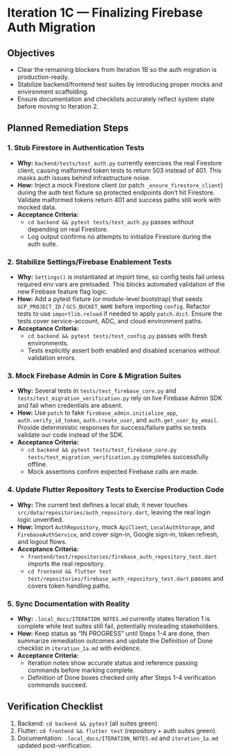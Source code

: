 # Iteration 1C — Finalizing Firebase Auth Migration

## Objectives
- Clear the remaining blockers from Iteration 1B so the auth migration is production-ready.
- Stabilize backend/frontend test suites by introducing proper mocks and environment scaffolding.
- Ensure documentation and checklists accurately reflect system state before moving to Iteration 2.

## Planned Remediation Steps

### 1. Stub Firestore in Authentication Tests
- **Why:** `backend/tests/test_auth.py` currently exercises the real Firestore client, causing malformed token tests to return 503 instead of 401. This masks auth issues behind infrastructure noise.
- **How:** Inject a mock Firestore client (or patch `_ensure_firestore_client`) during the auth test fixture so protected endpoints don’t hit Firestore. Validate malformed tokens return 401 and success paths still work with mocked data.
- **Acceptance Criteria:**
  - `cd backend && pytest tests/test_auth.py` passes without depending on real Firestore.
  - Log output confirms no attempts to initialize Firestore during the auth suite.

### 2. Stabilize Settings/Firebase Enablement Tests
- **Why:** `Settings()` is instantiated at import time, so config tests fail unless required env vars are preloaded. This blocks automated validation of the new Firebase feature flag logic.
- **How:** Add a pytest fixture (or module-level bootstrap) that seeds `GCP_PROJECT_ID` / `GCS_BUCKET_NAME` before importing `config`. Refactor tests to use `importlib.reload` if needed to apply `patch.dict`. Ensure the tests cover service-account, ADC, and cloud environment paths.
- **Acceptance Criteria:**
  - `cd backend && pytest tests/test_config.py` passes with fresh environments.
  - Tests explicitly assert both enabled and disabled scenarios without validation errors.

### 3. Mock Firebase Admin in Core & Migration Suites
- **Why:** Several tests in `tests/test_firebase_core.py` and `tests/test_migration_verification.py` rely on live Firebase Admin SDK and fail when credentials are absent.
- **How:** Use `patch` to fake `firebase_admin.initialize_app`, `auth.verify_id_token`, `auth.create_user`, and `auth.get_user_by_email`. Provide deterministic responses for success/failure paths so tests validate our code instead of the SDK.
- **Acceptance Criteria:**
  - `cd backend && pytest tests/test_firebase_core.py tests/test_migration_verification.py` completes successfully offline.
  - Mock assertions confirm expected Firebase calls are made.

### 4. Update Flutter Repository Tests to Exercise Production Code
- **Why:** The current test defines a local stub; it never touches `src/data/repositories/auth_repository.dart`, leaving the real login logic unverified.
- **How:** Import `AuthRepository`, mock `ApiClient`, `LocalAuthStorage`, and `FirebaseAuthService`, and cover sign-in, Google sign-in, token refresh, and logout flows.
- **Acceptance Criteria:**
  - `frontend/test/repositories/firebase_auth_repository_test.dart` imports the real repository.
  - `cd frontend && flutter test test/repositories/firebase_auth_repository_test.dart` passes and covers token handling paths.

### 5. Sync Documentation with Reality
- **Why:** `.local_docs/ITERATION_NOTES.md` currently states Iteration 1 is complete while test suites still fail, potentially misleading stakeholders.
- **How:** Keep status as “IN PROGRESS” until Steps 1-4 are done, then summarize remediation outcomes and update the Definition of Done checklist in `iteration_1a.md` with evidence.
- **Acceptance Criteria:**
  - Iteration notes show accurate status and reference passing commands before marking complete.
  - Definition of Done boxes checked only after Steps 1-4 verification commands succeed.

## Verification Checklist
1. Backend: `cd backend && pytest` (all suites green).
2. Flutter: `cd frontend && flutter test` (repository + auth suites green).
3. Documentation: `.local_docs/ITERATION_NOTES.md` and `iteration_1a.md` updated post-verification.
